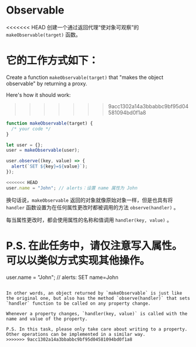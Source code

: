 
# Observable

<<<<<<< HEAD
创建一个通过返回代理“使对象可观察”的 `makeObservable(target)` 函数。

它的工作方式如下：
=======
Create a function `makeObservable(target)` that "makes the object observable" by returning a proxy.

Here's how it should work:
>>>>>>> 9acc1302a14a3bbabbc9bf95d04581094bd0f1a8

```js run
function makeObservable(target) {
  /* your code */
}

let user = {};
user = makeObservable(user);

user.observe((key, value) => {
  alert(`SET ${key}=${value}`);
});

<<<<<<< HEAD
user.name = "John"; // alerts：设置 name 属性为 John
```

换句话说，`makeObservable` 返回的对象就像原始对象一样，但是也具有将 `handler` 函数设置为在任何属性更改时都被调用的方法 `observe(handler)` 。

每当属性更改时，都会使用属性的名称和值调用 `handler(key, value)` 。

P.S. 在此任务中，请仅注意写入属性。可以以类似方式实现其他操作。
=======
user.name = "John"; // alerts: SET name=John
```

In other words, an object returned by `makeObservable` is just like the original one, but also has the method `observe(handler)` that sets `handler` function to be called on any property change.

Whenever a property changes, `handler(key, value)` is called with the name and value of the property.

P.S. In this task, please only take care about writing to a property. Other operations can be implemented in a similar way.
>>>>>>> 9acc1302a14a3bbabbc9bf95d04581094bd0f1a8
